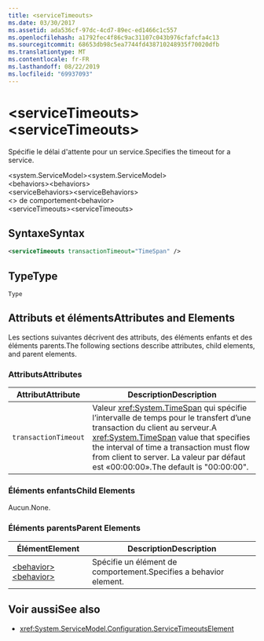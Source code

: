 ```yaml
---
title: <serviceTimeouts>
ms.date: 03/30/2017
ms.assetid: ada536cf-97dc-4cd7-89ec-ed1466c1c557
ms.openlocfilehash: a1792fec4f86c9ac31107c043b976cfafcfa4c13
ms.sourcegitcommit: 68653db98c5ea7744fd438710248935f70020dfb
ms.translationtype: MT
ms.contentlocale: fr-FR
ms.lasthandoff: 08/22/2019
ms.locfileid: "69937093"
---
```

# <a name="servicetimeouts"></a><span data-ttu-id="0614f-101">\<serviceTimeouts></span><span class="sxs-lookup"><span data-stu-id="0614f-101">\<serviceTimeouts></span></span>
<span data-ttu-id="0614f-102">Spécifie le délai d'attente pour un service.</span><span class="sxs-lookup"><span data-stu-id="0614f-102">Specifies the timeout for a service.</span></span>  
  
 <span data-ttu-id="0614f-103">\<system.ServiceModel></span><span class="sxs-lookup"><span data-stu-id="0614f-103">\<system.ServiceModel></span></span>  
<span data-ttu-id="0614f-104">\<behaviors></span><span class="sxs-lookup"><span data-stu-id="0614f-104">\<behaviors></span></span>  
<span data-ttu-id="0614f-105">\<serviceBehaviors></span><span class="sxs-lookup"><span data-stu-id="0614f-105">\<serviceBehaviors></span></span>  
<span data-ttu-id="0614f-106">\<> de comportement</span><span class="sxs-lookup"><span data-stu-id="0614f-106">\<behavior></span></span>  
<span data-ttu-id="0614f-107">\<serviceTimeouts></span><span class="sxs-lookup"><span data-stu-id="0614f-107">\<serviceTimeouts></span></span>  
  
## <a name="syntax"></a><span data-ttu-id="0614f-108">Syntaxe</span><span class="sxs-lookup"><span data-stu-id="0614f-108">Syntax</span></span>  
  
```xml  
<serviceTimeouts transactionTimeout="TimeSpan" />
```  
  
## <a name="type"></a><span data-ttu-id="0614f-109">Type</span><span class="sxs-lookup"><span data-stu-id="0614f-109">Type</span></span>  
 `Type`  
  
## <a name="attributes-and-elements"></a><span data-ttu-id="0614f-110">Attributs et éléments</span><span class="sxs-lookup"><span data-stu-id="0614f-110">Attributes and Elements</span></span>  
 <span data-ttu-id="0614f-111">Les sections suivantes décrivent des attributs, des éléments enfants et des éléments parents.</span><span class="sxs-lookup"><span data-stu-id="0614f-111">The following sections describe attributes, child elements, and parent elements.</span></span>  
  
### <a name="attributes"></a><span data-ttu-id="0614f-112">Attributs</span><span class="sxs-lookup"><span data-stu-id="0614f-112">Attributes</span></span>  
  
|<span data-ttu-id="0614f-113">Attribut</span><span class="sxs-lookup"><span data-stu-id="0614f-113">Attribute</span></span>|<span data-ttu-id="0614f-114">Description</span><span class="sxs-lookup"><span data-stu-id="0614f-114">Description</span></span>|  
|---------------|-----------------|  
|`transactionTimeout`|<span data-ttu-id="0614f-115">Valeur <xref:System.TimeSpan> qui spécifie l’intervalle de temps pour le transfert d’une transaction du client au serveur.</span><span class="sxs-lookup"><span data-stu-id="0614f-115">A <xref:System.TimeSpan> value that specifies the interval of time a transaction must flow from client to server.</span></span> <span data-ttu-id="0614f-116">La valeur par défaut est «00:00:00».</span><span class="sxs-lookup"><span data-stu-id="0614f-116">The default is "00:00:00".</span></span>|  
  
### <a name="child-elements"></a><span data-ttu-id="0614f-117">Éléments enfants</span><span class="sxs-lookup"><span data-stu-id="0614f-117">Child Elements</span></span>  
 <span data-ttu-id="0614f-118">Aucun.</span><span class="sxs-lookup"><span data-stu-id="0614f-118">None.</span></span>  
  
### <a name="parent-elements"></a><span data-ttu-id="0614f-119">Éléments parents</span><span class="sxs-lookup"><span data-stu-id="0614f-119">Parent Elements</span></span>  
  
|<span data-ttu-id="0614f-120">Élément</span><span class="sxs-lookup"><span data-stu-id="0614f-120">Element</span></span>|<span data-ttu-id="0614f-121">Description</span><span class="sxs-lookup"><span data-stu-id="0614f-121">Description</span></span>|  
|-------------|-----------------|  
|[<span data-ttu-id="0614f-122">\<behavior></span><span class="sxs-lookup"><span data-stu-id="0614f-122">\<behavior></span></span>](behavior-of-endpointbehaviors.md)|<span data-ttu-id="0614f-123">Spécifie un élément de comportement.</span><span class="sxs-lookup"><span data-stu-id="0614f-123">Specifies a behavior element.</span></span>|  
  
## <a name="see-also"></a><span data-ttu-id="0614f-124">Voir aussi</span><span class="sxs-lookup"><span data-stu-id="0614f-124">See also</span></span>

- <xref:System.ServiceModel.Configuration.ServiceTimeoutsElement>
